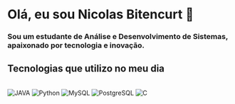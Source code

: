 
# Olá, eu sou Nicolas Bitencurt 👋

### Sou um estudante de **Análise e Desenvolvimento de Sistemas**, apaixonado por tecnologia e inovação.

## Tecnologias que utilizo no meu dia
<div style="display: inline_block"><br/>
 <img aling="center" alt="JAVA" srm="https://img.shields.io/badge/Java-ED8B00?style=for-the-badge&logo=openjdk&logoColor=white" />
 <img aling="center" alt="Python" srm="[https://img.shields.io/badge/Java-ED8B00?style=for-the-badge&logo=openjdk&logoColor=white](https://img.shields.io/badge/Python-3776AB?style=for-the-badge&logo=python&logoColor=white)" />
 <img aling="center" alt="MySQL" srm="[https://img.shields.io/badge/Java-ED8B00?style=for-the-badge&logo=openjdk&logoColor=white](https://img.shields.io/badge/MySQL-00000F?style=for-the-badge&logo=mysql&logoColor=white)" />
 <img aling="center" alt="PostgreSQL" srm="[https://img.shields.io/badge/Java-ED8B00?style=for-the-badge&logo=openjdk&logoColor=white](https://img.shields.io/badge/PostgreSQL-316192?style=for-the-badge&logo=postgresql&logoColor=white)" />
 <img aling="center" alt="C" srm="[https://img.shields.io/badge/Java-ED8B00?style=for-the-badge&logo=openjdk&logoColor=white](https://img.shields.io/badge/C-00599C?style=for-the-badge&logo=c&logoColor=white)" />
</div>

